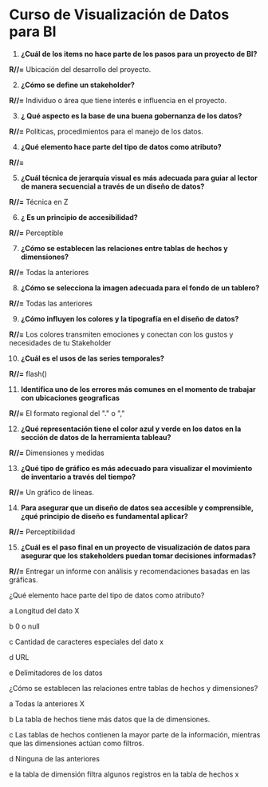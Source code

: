 # Curso de Visualización de Datos para BI

1. **¿Cuál de los items no hace parte de los pasos para un proyecto de BI?**
   
**R//=** Ubicación del desarrollo del proyecto.

2. **¿Cómo se define un stakeholder?**
 
**R//=** Individuo o área que tiene interés e influencia en el proyecto.

3. **¿ Qué aspecto es la base de una buena gobernanza de los datos?**
   
**R//=** Políticas, procedimientos para el manejo de los datos.

4. **¿Qué elemento hace parte del tipo de datos como atributo?**
   
**R//=** 

5. **¿Cuál técnica de jerarquía visual es más adecuada para guiar al lector de manera secuencial a través de un diseño de datos?**
    
**R//=** Técnica en Z

6. **¿ Es un principio de accesibilidad?**
    
**R//=** Perceptible

7. **¿Cómo se establecen las relaciones entre tablas de hechos y dimensiones?**
    
**R//=** Todas la anteriores

8. **¿Cómo se selecciona la imagen adecuada para el fondo de un tablero?**
    
**R//=** Todas las anteriores

9. **¿Cómo influyen los colores y la tipografía en el diseño de datos?**
    
**R//=** Los colores transmiten emociones y conectan con los gustos y necesidades de tu Stakeholder

10. **¿Cuál es el usos de las series temporales?**
    
**R//=** flash()

11. **Identifica uno de los errores más comunes en el momento de trabajar con ubicaciones geograficas**
    
**R//=** El formato regional del "." o ","

12. **¿Qué representación tiene el color azul y verde en los datos en la sección de datos de la herramienta tableau?**
    
**R//=** Dimensiones y medidas

13. **¿Qué tipo de gráfico es más adecuado para visualizar el movimiento de inventario a través del tiempo?**
    
**R//=** Un gráfico de líneas.

14. **Para asegurar que un diseño de datos sea accesible y comprensible, ¿qué principio de diseño es fundamental aplicar?**
    
**R//=** Perceptibilidad

15. **¿Cuál es el paso final en un proyecto de visualización de datos para asegurar que los stakeholders puedan tomar decisiones informadas?**
    
**R//=** Entregar un informe con análisis y recomendaciones basadas en las gráficas.



¿Qué elemento hace parte del tipo de datos como atributo?
 


a
Longitud del dato X

b
0 o null

c
Cantidad de caracteres especiales del dato x

d
URL

e
Delimitadores de los datos


¿Cómo se establecen las relaciones entre tablas de hechos y dimensiones?
 


a
Todas la anteriores X

b
La tabla de hechos tiene más datos que la de dimensiones.

c
Las tablas de hechos contienen la mayor parte de la información, mientras que las dimensiones actúan como filtros.

d
Ninguna de las anteriores

e
la tabla de dimensión filtra algunos registros en la tabla de hechos x